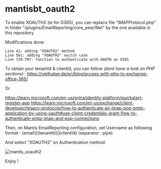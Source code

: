 # mantisbt_oauth2

To enable XOAUTH2 (ie for O365), you can replace file "IMAPProtocol.php" in folder "/plugins/EmailReporting/core_pear/Net" by the one available in this repository

Modifications done:
```
Line 41: adding "XOAUTH2" method
Line 561: adding "XOAUTH2" switch case
Line 729-797: function to authenticate with OAUTH on O365
```

To obtain your tenantId & clientId, you can follow _(dont have a look on PHP sections)_ :
  https://vielhuber.de/en/blog/access-with-php-to-exchange-office-365/
  
  Or
  
  https://learn.microsoft.com/en-us/entra/identity-platform/quickstart-register-app
  https://learn.microsoft.com/en-us/exchange/client-developer/legacy-protocols/how-to-authenticate-an-imap-pop-smtp-application-by-using-oauth#use-client-credentials-grant-flow-to-authenticate-smtp-imap-and-pop-connections

Then, on Mantis EmailReporting configuration, set Username as following format :
  {email}|{tenantId}|{clientId}
(separator : pipe)

And select "XOAUTH2" on Authentication method

![mantis_xoauth2](https://github.com/databird/mantisbt_oauth2/assets/32749489/8b3c983e-0b6b-46e2-b5e9-6561876fef60)

Enjoy !
